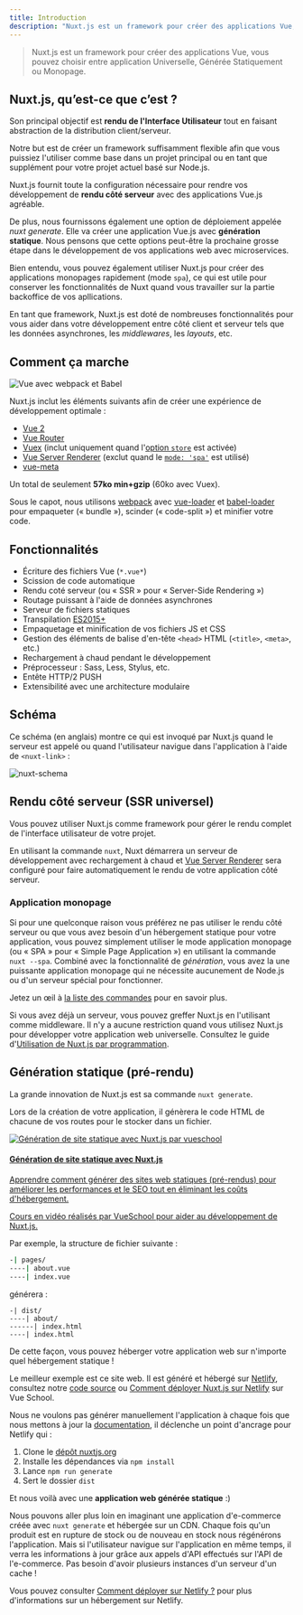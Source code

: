 ```yaml
---
title: Introduction
description: "Nuxt.js est un framework pour créer des applications Vue, vous pouvez choisir entre application Universelle, Générée Statiquement ou Monopage."
---
```


> Nuxt.js est un framework pour créer des applications Vue, vous pouvez choisir entre application Universelle, Générée Statiquement ou Monopage.

## Nuxt.js, qu’est-ce que c’est ?

Son principal objectif est **rendu de l'Interface Utilisateur** tout en faisant abstraction de la distribution client/serveur.

Notre but est de créer un framework suffisamment flexible afin que vous puissiez l'utiliser comme base dans un projet principal ou en tant que supplément pour votre projet actuel basé sur Node.js.

Nuxt.js fournit toute la configuration nécessaire pour rendre vos développement de **rendu côté serveur** avec des applications Vue.js agréable.

De plus, nous fournissons également une option de déploiement appelée *nuxt generate*. Elle va créer une application Vue.js avec **génération statique**.
Nous pensons que cette options peut-être la prochaine grosse étape dans le développement de vos applications web avec microservices.

Bien entendu, vous pouvez également utiliser Nuxt.js pour créer des applications monopages rapidement (mode `spa`), ce qui est utile pour conserver les fonctionnalités de Nuxt quand vous travailler sur la partie backoffice de vos apllications.

En tant que framework, Nuxt.js est doté de nombreuses fonctionnalités pour vous aider dans votre développement entre côté client et serveur tels que les données asynchrones, les *middlewares*, les *layouts*, etc.

## Comment ça marche

![Vue avec webpack et Babel](https://i.imgur.com/avEUftE.png)

Nuxt.js inclut les éléments suivants afin de créer une expérience de développement optimale :

- [Vue 2](https://fr.vuejs.org/)
- [Vue Router](https://router.vuejs.org/fr/)
- [Vuex](https://vuex.vuejs.org/fr/) (inclut uniquement quand l'[option `store`](/guide/vuex-store) est activée)
- [Vue Server Renderer](https://ssr.vuejs.org/fr/) (exclut quand le [`mode: 'spa'`](/api/configuration-mode) est utilisé)
- [vue-meta](https://github.com/nuxt/vue-meta)

Un total de seulement **57ko min+gzip** (60ko avec Vuex).

Sous le capot, nous utilisons [webpack](https://github.com/webpack/webpack) avec [vue-loader](https://github.com/vuejs/vue-loader) et [babel-loader](https://github.com/babel/babel-loader) pour empaqueter (« bundle »), scinder (« code-split ») et minifier votre code.

## Fonctionnalités

- Écriture des fichiers Vue (`*.vue*`)
- Scission de code automatique
- Rendu coté serveur (ou « SSR » pour « Server-Side Rendering »)
- Routage puissant à l'aide de données asynchrones
- Serveur de fichiers statiques
- Transpilation [ES2015+](https://babeljs.io/docs/en/learn/)
- Empaquetage et minification de vos fichiers JS et CSS
- Gestion des éléments de balise d'en-tête `<head>` HTML (`<title>`, `<meta>`, etc.)
- Rechargement à chaud pendant le développement
- Préprocesseur : Sass, Less, Stylus, etc.
- Entête HTTP/2 PUSH
- Extensibilité avec une architecture modulaire

## Schéma

Ce schéma (en anglais) montre ce qui est invoqué par Nuxt.js quand le serveur est appelé ou quand l'utilisateur navigue dans l'application à l'aide de `<nuxt-link>` :

![nuxt-schema](/nuxt-schema.svg)

## Rendu côté serveur (SSR universel)

Vous pouvez utiliser Nuxt.js comme framework pour gérer le rendu complet de l'interface utilisateur de votre projet.

En utilisant la commande `nuxt`, Nuxt démarrera un serveur de développement avec rechargement à chaud et [Vue Server Renderer](https://ssr.vuejs.org/fr/) sera configuré pour faire automatiquement le rendu de votre application côté serveur.

### Application monopage

Si pour une quelconque raison vous préférez ne pas utiliser le rendu côté serveur ou que vous avez besoin d'un hébergement statique pour votre application, vous pouvez simplement utiliser le mode application monopage (ou « SPA » pour « Simple Page Application ») en utilisant la commande `nuxt --spa`. Combiné avec la fonctionnalité de *génération*, vous avez la une puissante application monopage qui ne nécessite aucunement de Node.js ou d'un serveur spécial pour fonctionner.

Jetez un œil à [la liste des commandes](/guide/commands) pour en savoir plus.

Si vous avez déjà un serveur, vous pouvez greffer Nuxt.js en l'utilisant comme middleware. Il n'y a aucune restriction quand vous utilisez Nuxt.js pour développer votre application web universelle. Consultez le guide d'[Utilisation de Nuxt.js par programmation](/api/nuxt).

## Génération statique (pré-rendu)

La grande innovation de Nuxt.js est sa commande `nuxt generate`.

Lors de la création de votre application, il génèrera le code HTML de chacune de vos routes pour le stocker dans un fichier.

<div>
  <a href="https://vueschool.io/courses/static-site-generation-with-nuxtjs?friend=nuxt" target="_blank" class="Promote">
    <img src="/static-site-generation-with-nuxtjs.png" alt="Génération de site statique avec Nuxt.js par vueschool"/>
    <div class="Promote__Content">
      <h4 class="Promote__Content__Title">Génération de site statique avec Nuxt.js</h4>
      <p class="Promote__Content__Description">Apprendre comment générer des sites web statiques (pré-rendus) pour améliorer les performances et le SEO tout en éliminant les coûts d'hébergement.</p>
      <p class="Promote__Content__Signature">Cours en vidéo réalisés par VueSchool pour aider au développement de Nuxt.js.</p>
    </div>
  </a>
</div>

Par exemple, la structure de fichier suivante :

```bash
-| pages/
----| about.vue
----| index.vue
```

générera :

```
-| dist/
----| about/
------| index.html
----| index.html
```

De cette façon, vous pouvez héberger votre application web sur n'importe quel hébergement statique !

Le meilleur exemple est ce site web. Il est généré et hébergé sur [Netlify](https://www.netlify.com), consultez notre [code source](https://github.com/nuxt/nuxtjs.org) ou [Comment déployer Nuxt.js sur Netlify](https://vueschool.io/lessons/how-to-deploy-nuxtjs-to-netlify?friend=nuxt) sur Vue School.

Nous ne voulons pas générer manuellement l'application à chaque fois que nous mettons à jour la [documentation](https://github.com/nuxt/docs), il déclenche un point d'ancrage pour Netlify qui :

1. Clone le [dépôt nuxtjs.org](https://github.com/nuxt/nuxtjs.org)
2. Installe les dépendances via `npm install`
3. Lance `npm run generate`
4. Sert le dossier `dist`

Et nous voilà avec une **application web générée statique** :)

Nous pouvons aller plus loin en imaginant une application d'e-commerce créée avec `nuxt generate` et hébergée sur un CDN. Chaque fois qu'un produit est en rupture de stock ou de nouveau en stock nous régénérons l'application. Mais si l'utilisateur navigue sur l'application en même temps, il verra les informations à jour grâce aux appels d'API effectués sur l'API de l'e-commerce. Pas besoin d'avoir plusieurs instances d'un serveur d'un cache !

<div class="Alert">

Vous pouvez consulter [Comment déployer sur Netlify ?](/faq/netlify-deployment) pour plus d'informations sur un hébergement sur Netlify.

</div>
